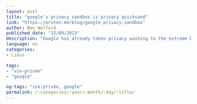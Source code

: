 ```yaml
---
layout: post
title: "google’s privacy sandbox is privacy quicksand"
link: "https://proton.me/blog/google-privacy-sandbox"
author: Ben Wolford
published_date: "15/09/2023"
description: "Google has already taken privacy washing to the extreme by trying to brand itself as “privacy focused”, even though its business model is based on surveillance."
language: en
categories:
- Liens

tags:
- "vie-privée"
- "google"

og-tags: "vie-privée, google"
permalink: /:categories/:year/:month/:day/:title/
---
```

